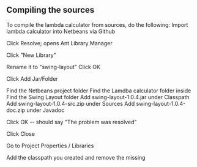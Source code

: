## Compiling the sources

To compile the lambda calculator from sources, do the following: 
Import lambda calculator into Netbeans via Github

Click Resolve; opens Ant Library Manager

Click "New Library"

Rename it to "swing-layout"
Click OK

Click Add Jar/Folder

Find the Netbeans project folder
Find the Lamdba calculator folder inside
Find the Swing Layout folder
Add swing-layout-1.0.4.jar under Classpath
Add swing-layout-1.0.4-src.zip under Sources
Add swing-layout-1.0.4-doc.zip under Javadoc

Click OK -- should say "The problem was resolved"

Click Close

Go to Project Properties / Libraries 

Add the classpath you created  and remove the missing 
